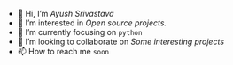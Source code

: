 - 👋 Hi, I’m *Ayush Srivastava*
- 👀 I’m interested in *Open source projects.*
- 🌱 I’m currently focusing on `python`
- 💞️ I’m looking to collaborate on *Some interesting projects*
- 📫 How to reach me `soon`
